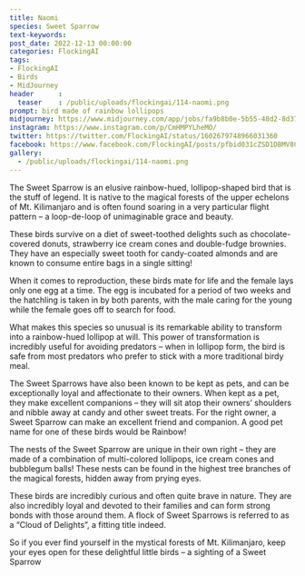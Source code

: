 ```yaml
---
title: Naomi
species: Sweet Sparrow
text-keywords: 
post_date: 2022-12-13 00:00:00
categories: FlockingAI
tags:
- FlockingAI
- Birds
- MidJourney 
header      :
  teaser    : /public/uploads/flockingai/114-naomi.png
prompt: bird made of rainbow lollipops
midjourney: https://www.midjourney.com/app/jobs/fa9b8b0e-5b55-48d2-8d37-1d24c6f12d4c
instagram: https://www.instagram.com/p/CmHMPYLheMO/
twitter: https://twitter.com/FlockingAI/status/1602679748966031360
facebook: https://www.facebook.com/FlockingAI/posts/pfbid031cZSD1DBMV8C7RMp1dLXNsMYrc9ieYqe732bRVh6YeqHCdjgPQxYKNJL8f9MNYW6l
gallery: 
  - /public/uploads/flockingai/114-naomi.png
---
```



The Sweet Sparrow is an elusive rainbow-hued, lollipop-shaped bird that is the stuff of legend. It is native to the magical forests of the upper echelons of Mt. Kilimanjaro and is often found soaring in a very particular flight pattern – a loop-de-loop of unimaginable grace and beauty.

These birds survive on a diet of sweet-toothed delights such as chocolate-covered donuts, strawberry ice cream cones and double-fudge brownies. They have an especially sweet tooth for candy-coated almonds and are known to consume entire bags in a single sitting!

When it comes to reproduction, these birds mate for life and the female lays only one egg at a time. The egg is incubated for a period of two weeks and the hatchling is taken in by both parents, with the male caring for the young while the female goes off to search for food.

What makes this species so unusual is its remarkable ability to transform into a rainbow-hued lollipop at will. This power of transformation is incredibly useful for avoiding predators – when in lollipop form, the bird is safe from most predators who prefer to stick with a more traditional birdy meal.

The Sweet Sparrows have also been known to be kept as pets, and can be exceptionally loyal and affectionate to their owners. When kept as a pet, they make excellent companions – they will sit atop their owners’ shoulders and nibble away at candy and other sweet treats. For the right owner, a Sweet Sparrow can make an excellent friend and companion. A good pet name for one of these birds would be Rainbow!

The nests of the Sweet Sparrow are unique in their own right – they are made of a combination of multi-colored lollipops, ice cream cones and bubblegum balls! These nests can be found in the highest tree branches of the magical forests, hidden away from prying eyes.

These birds are incredibly curious and often quite brave in nature. They are also incredibly loyal and devoted to their families and can form strong bonds with those around them. A flock of Sweet Sparrows is referred to as a “Cloud of Delights”, a fitting title indeed.

So if you ever find yourself in the mystical forests of Mt. Kilimanjaro, keep your eyes open for these delightful little birds – a sighting of a Sweet Sparrow
